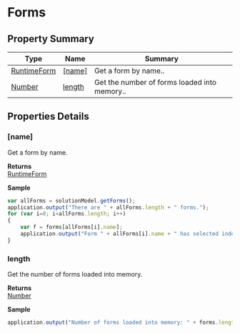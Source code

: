 # Forms

## Property Summary

| Type                          | Name                   | Summary                                      |
| ----------------------------- | ---------------------- | -------------------------------------------- |
| [RuntimeForm](runtimeform/)   | [\[name\]](./#\[name]) | Get a form by name..                         |
| [Number](../js-lib/number.md) | [length](./#length)    | Get the number of forms loaded into memory.. |

## Properties Details

### \[name]

Get a form by name.

**Returns**\
[RuntimeForm](runtimeform/)

**Sample**

```javascript
var allForms = solutionModel.getForms();
application.output("There are " + allForms.length + " forms.");
for (var i=0; i<allForms.length; i++) 
{
	var f = forms[allForms[i].name];
	application.output("Form " + allForms[i].name + " has selected index " + f.controller.getSelectedIndex());
}
```

### length

Get the number of forms loaded into memory.

**Returns**\
[Number](../js-lib/number.md)

**Sample**

```javascript
application.output("Number of forms loaded into memory: " + forms.length);
```
